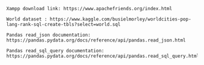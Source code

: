	Xampp download link: https://www.apachefriends.org/index.html 	
	
	World dataset : https://www.kaggle.com/busielmorley/worldcities-pop-lang-rank-sql-create-tbls?select=world.sql 
		
	Pandas read_json documentation: https://pandas.pydata.org/docs/reference/api/pandas.read_json.html 
	
	Pandas read_sql_query documentation: https://pandas.pydata.org/docs/reference/api/pandas.read_sql_query.html#pandas.read_sql_query
